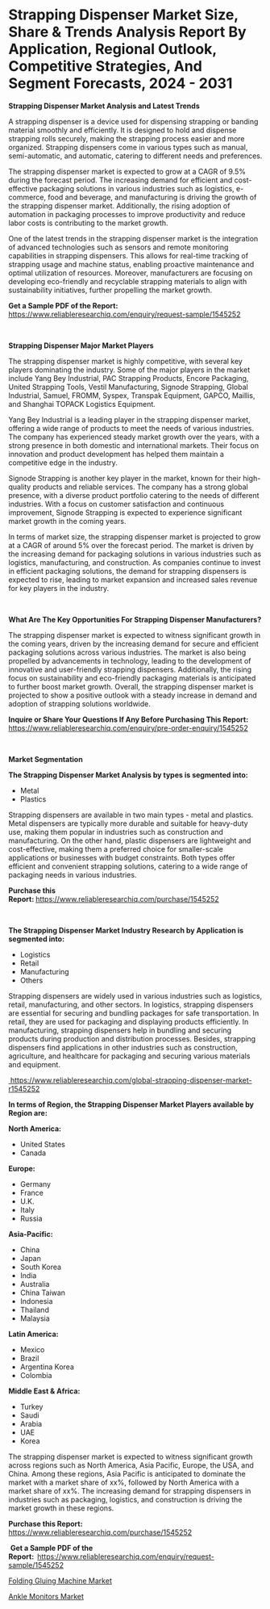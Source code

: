 <p><h1>Strapping Dispenser Market Size, Share & Trends Analysis Report By Application, Regional Outlook, Competitive Strategies, And Segment Forecasts, 2024 - 2031</h1></p><p><strong>Strapping Dispenser Market Analysis and Latest Trends</strong></p>
<p><p>A strapping dispenser is a device used for dispensing strapping or banding material smoothly and efficiently. It is designed to hold and dispense strapping rolls securely, making the strapping process easier and more organized. Strapping dispensers come in various types such as manual, semi-automatic, and automatic, catering to different needs and preferences.</p><p>The strapping dispenser market is expected to grow at a CAGR of 9.5% during the forecast period. The increasing demand for efficient and cost-effective packaging solutions in various industries such as logistics, e-commerce, food and beverage, and manufacturing is driving the growth of the strapping dispenser market. Additionally, the rising adoption of automation in packaging processes to improve productivity and reduce labor costs is contributing to the market growth.</p><p>One of the latest trends in the strapping dispenser market is the integration of advanced technologies such as sensors and remote monitoring capabilities in strapping dispensers. This allows for real-time tracking of strapping usage and machine status, enabling proactive maintenance and optimal utilization of resources. Moreover, manufacturers are focusing on developing eco-friendly and recyclable strapping materials to align with sustainability initiatives, further propelling the market growth.</p></p>
<p><strong>Get a Sample PDF of the Report:&nbsp;</strong> <a href="https://www.reliableresearchiq.com/enquiry/request-sample/1545252">https://www.reliableresearchiq.com/enquiry/request-sample/1545252</a></p>
<p>&nbsp;</p>
<p><strong>Strapping Dispenser Major Market Players</strong></p>
<p><p>The strapping dispenser market is highly competitive, with several key players dominating the industry. Some of the major players in the market include Yang Bey Industrial, PAC Strapping Products, Encore Packaging, United Strapping Tools, Vestil Manufacturing, Signode Strapping, Global Industrial, Samuel, FROMM, Syspex, Transpak Equipment, GAPCO, Maillis, and Shanghai TOPACK Logistics Equipment.</p><p>Yang Bey Industrial is a leading player in the strapping dispenser market, offering a wide range of products to meet the needs of various industries. The company has experienced steady market growth over the years, with a strong presence in both domestic and international markets. Their focus on innovation and product development has helped them maintain a competitive edge in the industry.</p><p>Signode Strapping is another key player in the market, known for their high-quality products and reliable services. The company has a strong global presence, with a diverse product portfolio catering to the needs of different industries. With a focus on customer satisfaction and continuous improvement, Signode Strapping is expected to experience significant market growth in the coming years.</p><p>In terms of market size, the strapping dispenser market is projected to grow at a CAGR of around 5% over the forecast period. The market is driven by the increasing demand for packaging solutions in various industries such as logistics, manufacturing, and construction. As companies continue to invest in efficient packaging solutions, the demand for strapping dispensers is expected to rise, leading to market expansion and increased sales revenue for key players in the industry.</p></p>
<p>&nbsp;</p>
<p><strong>What Are The Key Opportunities For Strapping Dispenser Manufacturers?</strong></p>
<p><p>The strapping dispenser market is expected to witness significant growth in the coming years, driven by the increasing demand for secure and efficient packaging solutions across various industries. The market is also being propelled by advancements in technology, leading to the development of innovative and user-friendly strapping dispensers. Additionally, the rising focus on sustainability and eco-friendly packaging materials is anticipated to further boost market growth. Overall, the strapping dispenser market is projected to show a positive outlook with a steady increase in demand and adoption of strapping solutions worldwide.</p></p>
<p><strong>Inquire or Share Your Questions If Any Before Purchasing This Report:</strong> <a href="https://www.reliableresearchiq.com/enquiry/pre-order-enquiry/1545252">https://www.reliableresearchiq.com/enquiry/pre-order-enquiry/1545252</a></p>
<p>&nbsp;</p>
<p><strong>Market Segmentation</strong></p>
<p><strong>The Strapping Dispenser Market Analysis by types is segmented into:</strong></p>
<p><ul><li>Metal</li><li>Plastics</li></ul></p>
<p><p>Strapping dispensers are available in two main types - metal and plastics. Metal dispensers are typically more durable and suitable for heavy-duty use, making them popular in industries such as construction and manufacturing. On the other hand, plastic dispensers are lightweight and cost-effective, making them a preferred choice for smaller-scale applications or businesses with budget constraints. Both types offer efficient and convenient strapping solutions, catering to a wide range of packaging needs in various industries.</p></p>
<p><strong>Purchase this Report:&nbsp;</strong><a href="https://www.reliableresearchiq.com/purchase/1545252">https://www.reliableresearchiq.com/purchase/1545252</a></p>
<p>&nbsp;</p>
<p><strong>The Strapping Dispenser Market Industry Research by Application is segmented into:</strong></p>
<p><ul><li>Logistics</li><li>Retail</li><li>Manufacturing</li><li>Others</li></ul></p>
<p><p>Strapping dispensers are widely used in various industries such as logistics, retail, manufacturing, and other sectors. In logistics, strapping dispensers are essential for securing and bundling packages for safe transportation. In retail, they are used for packaging and displaying products efficiently. In manufacturing, strapping dispensers help in bundling and securing products during production and distribution processes. Besides, strapping dispensers find applications in other industries such as construction, agriculture, and healthcare for packaging and securing various materials and equipment.</p></p>
<p><a href="https://www.reliableresearchiq.com/global-strapping-dispenser-market-r1545252">&nbsp;https://www.reliableresearchiq.com/global-strapping-dispenser-market-r1545252</a></p>
<p><strong>In terms of Region, the Strapping Dispenser Market Players available by Region are:</strong></p>
<p>
    <p> <strong> North America: </strong>
        <ul>
            <li>United States</li>
            <li>Canada</li>
        </ul>
        </p> 
    <p> <strong> Europe: </strong>
        <ul>
            <li>Germany</li>
            <li>France</li>
            <li>U.K.</li>
            <li>Italy</li>
            <li>Russia</li>
        </ul>
        </p> 
    <p> <strong> Asia-Pacific: </strong>
        <ul>
            <li>China</li>
            <li>Japan</li>
            <li>South Korea</li>
            <li>India</li>
            <li>Australia</li>
            <li>China Taiwan</li>
            <li>Indonesia</li>
            <li>Thailand</li>
            <li>Malaysia</li>
        </ul>
        </p> 
    <p> <strong> Latin America: </strong>
        <ul>
            <li>Mexico</li>
            <li>Brazil</li>
            <li>Argentina Korea</li>
            <li>Colombia</li>
        </ul>
        </p> 
    <p> <strong> Middle East & Africa: </strong>
        <ul>
            <li>Turkey</li>
            <li>Saudi</li>
            <li>Arabia</li>
            <li>UAE</li>
            <li>Korea</li>
        </ul>
    </p>
    </p>
<p><p>The strapping dispenser market is expected to witness significant growth across regions such as North America, Asia Pacific, Europe, the USA, and China. Among these regions, Asia Pacific is anticipated to dominate the market with a market share of xx%, followed by North America with a market share of xx%. The increasing demand for strapping dispensers in industries such as packaging, logistics, and construction is driving the market growth in these regions.</p></p>
<p><strong>Purchase this Report: </strong><a href="https://www.reliableresearchiq.com/purchase/1545252">https://www.reliableresearchiq.com/purchase/1545252</a></p>
<p>&nbsp;<strong>Get a Sample PDF of the Report:&nbsp;&nbsp;</strong><a href="https://www.reliableresearchiq.com/enquiry/request-sample/1545252">https://www.reliableresearchiq.com/enquiry/request-sample/1545252</a></p>
<p><strong></strong></p>
<p><p><a href="https://view.publitas.com/reportprime-1/global-folding-gluing-machine-market-sector-types-applications-market-player-strategies-regional-growth-insights-and-future-projections-2024-2031/">Folding Gluing Machine Market</a></p><p><a href="https://github.com/gulaimolin/Market-Research-Report-List-5/blob/main/ankle-monitors-market.md">Ankle Monitors Market</a></p></p>